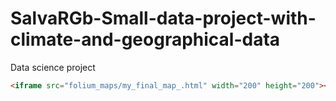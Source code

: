 # SalvaRGb-Small-data-project-with-climate-and-geographical-data
Data science project


```html
<iframe src="folium_maps/my_final_map_.html" width="200" height="200"></iframe>
